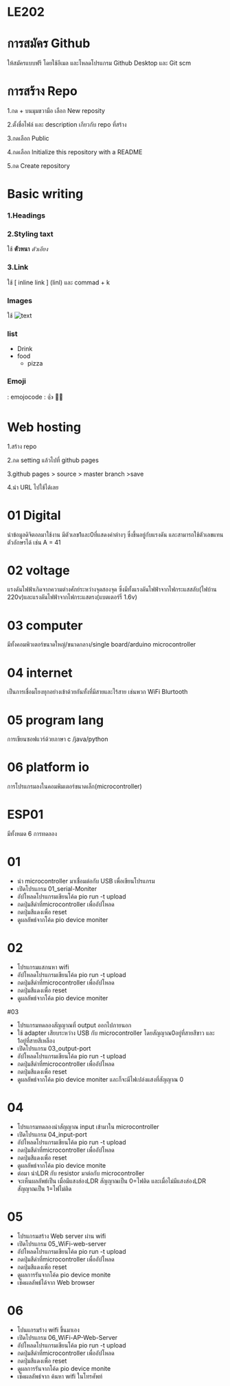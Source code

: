 # LE202
# การสมัคร Github 
ให้สมัครแบบฟรี โดยใช้อีเมล และโหลดโปรแกรม Github Desktop และ Git scm
# การสร้าง Repo
1.กด + บนมุมขวามือ เลือก New reposity

2.ตั้งชื่อไฟล์ และ description เกียวกับ repo ที่สร้าง

3.กดเลือก Public

4.กดเลือก lnitialize this repository with a README

5.กด Create repository
# Basic writing
### 1.Headings 

### 2.Styling taxt 
ใช้  **ตัวหนา**   *ตัวเอียง* 

### 3.Link 
ใช้ [ inline link ] (linl) และ commad + k

### Images 
ใช้ ![text](link)

### list
- Drink
- food
  - pizza
    

### Emoji
: emojocode :
👍 🧑‍🚀

# Web hosting
1.สร้าง repo

2.กด setting แล้วไปที่ github pages

3.github pages > source > master branch >save

4.นำ URL ไปใช้ได้เลย

# 01 Digital
นำข้อมูลดิจิตอลมาใช้งาน มีตัวเลข1และ0ที่แสดงค่าต่างๆ ซึ่งขึ้นอยู่กับแรงดัน และสามารถใช้ตัวเลขแทนตัวอักษรได้ เช่น A = 41 

# 02 voltage 
แรงดันไฟฟ้าเกิดจากความต่างศักย์ระหว่างจุดสองจุด ซึ่งมีทั้งแรงดันไฟฟ้าจากไฟกระแสสลับ(ไฟบ้าน 220v)และแรงดันไฟฟ้าจากไฟกระแสตรง(แบตเตอร์รี่ 1.6v)

# 03 computer
มีทั้งคอมพิวเตอร์ขนาดใหญ่/ขนาดกลาง/single board/arduino microcontroller

# 04 internet
เป็นการเชื่อมโยงทุกอย่างเข้าด้วยกันทั้งที่มีสายและไร้สาย เช่นพวก WiFi Blurtooth

# 05 program lang
การเขียนซอฟแวร์ด้วยภาษา c /java/python

# 06 platform io
การโปรแกรมลงในคอมพิมเตอร์ขนาดเล็ก(microcontroller)

# ESP01 
มีทั้งหมด 6 การทดลอง
# 01
- นำ microcontroller มาเชื่อมต่อกับ USB เพื่อเขียนโปรแกรม
- เปิดโปรแกรม 01_serial-Moniter
- อัปโหลดโปรแกรมเขียนโค้ด pio run -t upload
- กดปุ่มสีดำที่microcontroller เพื่ออัปโหลด
- กดปุ่มสีแดงเพื่อ reset
- ดูผลลัพธ์จากโค้ด pio device moniter

# 02
- โปรแกรมแสกนหา wifi 
- อัปโหลดโปรแกรมเขียนโค้ด pio run -t upload
- กดปุ่มสีดำที่microcontroller เพื่ออัปโหลด
- กดปุ่มสีแดงเพื่อ reset
- ดูผลลัพธ์จากโค้ด pio device moniter

#03
- โปรแกรมทดลองสัญญาณที่ output ออกไปภายนอก
- ใช้ adapter เสียบระหว่าง USB กับ microcontroller โดยสัญญาณ0อยู่ที่สายสีขาว และ 1อยู่ที่สายสีเหลือง
- เปิดโปรแกรม 03_output-port
- อัปโหลดโปรแกรมเขียนโค้ด pio run -t upload
- กดปุ่มสีดำที่microcontroller เพื่ออัปโหลด
- กดปุ่มสีแดงเพื่อ reset
- ดูผลลัพธ์จากโค้ด pio device moniter และก็จะมีไฟเปล่งแสงที่สัญญาณ 0

# 04
- โปรแกรมทดลองนำสัญญาณ input เข้ามาใน microcontroller
- เปิดโปรแกรม 04_input-port
- อัปโหลดโปรแกรมเขียนโค้ด pio run -t upload
- กดปุ่มสีดำที่microcontroller เพื่ออัปโหลด
- กดปุ่มสีแดงเพื่อ reset
- ดูผลลัพธ์จากโค้ด pio device monite
- ต่อมา นำLDR กับ resistor มาต่อกับ microcontroller
- จะเห็นผลลัพธ์เป็น เมื่อมีแสงส่องLDR สัญญาณเป็น 0=ไฟติด และเมื่อไม่มีแสงส่องLDR สัญญาณเป็น 1=ไฟไม่ติด

# 05
- โปรแกรมสร้าง Web server ผ่าน wifi
- เปิดโปรแกรม 05_WiFi-web-server
- อัปโหลดโปรแกรมเขียนโค้ด pio run -t upload
- กดปุ่มสีดำที่microcontroller เพื่ออัปโหลด
- กดปุ่มสีแดงเพื่อ reset
- ดูผลการรันจากโค้ด pio device monite
- เช็คผลลัพธ์ได้จาก Web browser

# 06
- โปนแกรมร้าง wifi ขึ้นมาเอง
- เปิดโปรแกรม 06_WiFi-AP-Web-Server
- อัปโหลดโปรแกรมเขียนโค้ด pio run -t upload
- กดปุ่มสีดำที่microcontroller เพื่ออัปโหลด
- กดปุ่มสีแดงเพื่อ reset
- ดูผลการรันจากโค้ด pio device monite
- เช็คผลลัพธ์จาก ค้นหา wifi ในโทรศัพท์


